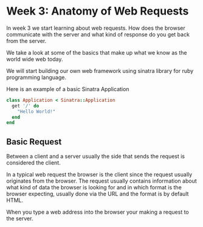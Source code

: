 # Week 3: Anatomy of Web Requests

In week 3 we start learning about web requests. How does the browser communicate with the server and what kind of response do you get back from the server.

We take a look at some of the basics that make up what we know as the world wide web today.

We will start building our own web framework using sinatra library for ruby programming language.

Here is an example of a basic Sinatra Application

```ruby
class Application < Sinatra::Application
  get '/' do 
    "Hello World!"
  end
end
```

## Basic Request

Between a client and a server usually the side that sends the request is considered the client.

In a typical web request the browser is the client since the request usually originates from the browser. The request usually contains information about what kind of data the browser is looking for and in which format is the browser expecting, usually done via the URL and the format is by default HTML. 

When you type a web address into the browser your making a request to the server. 